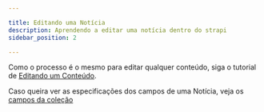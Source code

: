 ```yaml
---

title: Editando uma Notícia
description: Aprendendo a editar uma notícia dentro do strapi
sidebar_position: 2

---
```


Como o processo é o mesmo para editar qualquer conteúdo, siga o tutorial de [Editando um Conteúdo](/docs/strapi/iniciando-gerenciamento#editando-um-conteúdo).

Caso queira ver as especificações dos campos de uma Notícia, veja os [campos da coleção](/docs/strapi/noticias/criar#campos)

